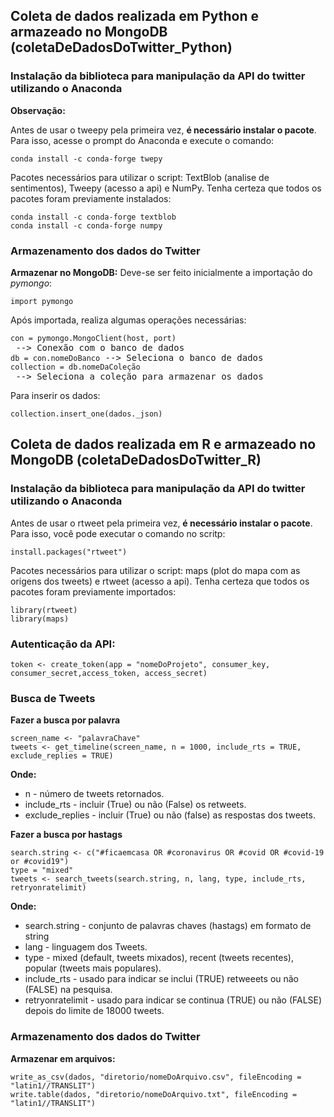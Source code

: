 ## Coleta de dados realizada em Python e armazeado no MongoDB (coletaDeDadosDoTwitter_Python)
### Instalação da biblioteca para manipulação da API do twitter utilizando o Anaconda
**Observação:**
 
Antes de usar o tweepy pela primeira vez, **é necessário instalar o pacote**. Para isso, acesse o prompt do Anaconda e execute o comando:
<pre>
<code>conda install -c conda-forge twepy</code>
</pre>

Pacotes necessários para utilizar o script: TextBlob (analise de sentimentos), Tweepy (acesso a api) e NumPy.
Tenha certeza que todos os pacotes foram previamente instalados:
<pre>
<code>conda install -c conda-forge textblob</code>
<code>conda install -c conda-forge numpy</code>
</pre>

### Armazenamento dos dados do Twitter
**Armazenar no MongoDB:**
Deve-se ser feito inicialmente a importação do *pymongo*:
<pre>
<code>import pymongo</code>
</pre>

Após importada, realiza algumas operações necessárias:
<pre>
<code>con = pymongo.MongoClient(host, port)</code> --> Conexão com o banco de dados
<code>db = con.nomeDoBanco</code> --> Seleciona o banco de dados
<code>collection = db.nomeDaColeção</code> --> Seleciona a coleção para armazenar os dados
</pre>

Para inserir os dados:
<pre>
<code>collection.insert_one(dados._json)</code>
</pre>

## Coleta de dados realizada em R e armazeado no MongoDB (coletaDeDadosDoTwitter_R)
### Instalação da biblioteca para manipulação da API do twitter utilizando o Anaconda
Antes de usar o rtweet pela primeira vez, **é necessário instalar o pacote**. Para isso, você pode executar o comando no scritp:
<pre>
<code>install.packages("rtweet")</code>
</pre>

Pacotes necessários para utilizar o script: maps (plot do mapa com as origens dos tweets) e rtweet (acesso a api).
Tenha certeza que todos os pacotes foram previamente importados:
<pre>
<code>library(rtweet)</code>
<code>library(maps)</code>
</pre>

### Autenticação da API:
<pre>
<code>token <- create_token(app = "nomeDoProjeto", consumer_key, consumer_secret,access_token, access_secret)</code>
</pre>

### Busca de Tweets

**Fazer a busca por palavra**
<pre>
<code>screen_name <- "palavraChave"</code>
<code>tweets <- get_timeline(screen_name, n = 1000, include_rts = TRUE, exclude_replies = TRUE)</code>
</pre>

**Onde:**
* n - número de tweets retornados.
* include_rts - incluir (True) ou não (False) os retweets.
* exclude_replies - incluir (True) ou não (false) as respostas dos tweets.

**Fazer a busca por hastags**
<pre>
<code>search.string <- c("#ficaemcasa OR #coronavirus OR #covid OR #covid-19 or #covid19")</code>
<code>type = "mixed"</code>
<code>tweets <- search_tweets(search.string, n, lang, type, include_rts, retryonratelimit)</code>
</pre>

**Onde:**
* search.string - conjunto de palavras chaves (hastags) em formato de string
* lang - linguagem dos Tweets.
* type - mixed (default, tweets mixados), recent (tweets recentes), popular (tweets mais populares).
* include_rts - usado para indicar se inclui (TRUE) retweeets ou não (FALSE) na pesquisa.
* retryonratelimit - usado para indicar se continua (TRUE) ou não (FALSE) depois do limite de 18000 tweets.


### Armazenamento dos dados do Twitter
**Armazenar em arquivos:**
<pre>
<code>write_as_csv(dados, "diretorio/nomeDoArquivo.csv", fileEncoding = "latin1//TRANSLIT")</code>
<code>write.table(dados, "diretorio/nomeDoArquivo.txt", fileEncoding = "latin1//TRANSLIT")</code>
</pre>
